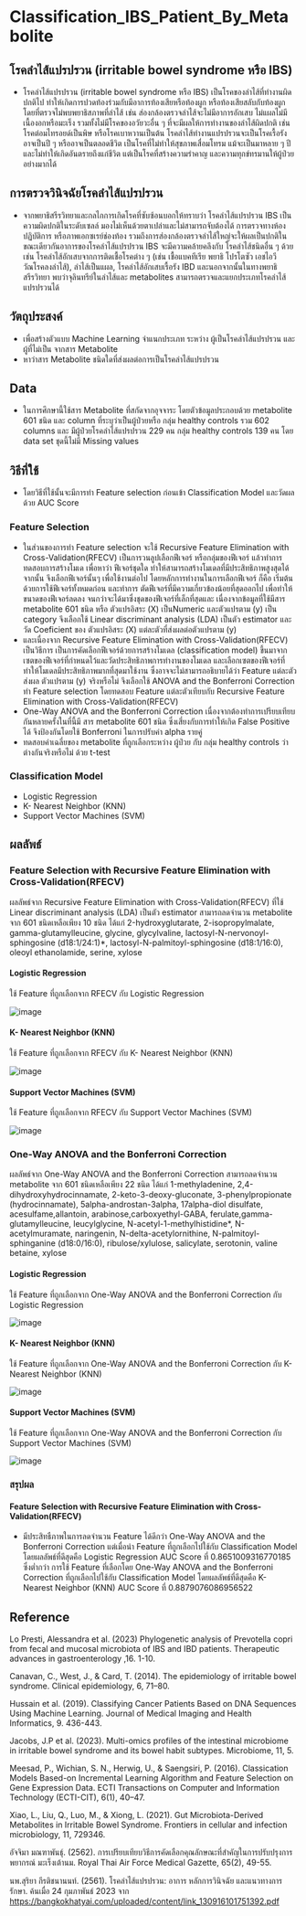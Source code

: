 # Classification_IBS_Patient_By_Metabolite
## โรคลำไส้แปรปรวน (irritable bowel syndrome หรือ IBS)  
- โรคลำไส้แปรปรวน (irritable bowel syndrome หรือ IBS)  เป็นโรคของลำไส้ที่ทำงานผิดปกติไป ทำให้เกิดการปวดท้องร่วมกับมีอาการท้องเสียหรือท้องผูก หรือท้องเสียสลับกับท้องผูก โดยที่ตรวจไม่พบพยาธิสภาพที่ลำไส้ เช่น ส่องกล้องตรวจลำไส้จะไม่มีอาการอักเสบ ไม่แผลไม่มีเนื้องอกหรือมะเร็ง รวมทั้งไม่มีโรคของอวัยวะอื่น ๆ ที่จะมีผลให้การทำงานของลำไส้ผิดปกติ เช่นโรคต่อมไทรอยด์เป็นพิษ หรือโรคเบาหวานเป็นต้น โรคลำไส้ทำงานแปรปรวนจะเป็นโรคเรื้อรังอาจเป็นปี ๆ หรืออาจเป็นตลอดชีวิต เป็นโรคที่ไม่ทำให้สุขภาพเสื่อมโทรม แม้จะเป็นมาหลาย ๆ ปี และไม่ทำให้เกิดอันตรายถึงแก่ชีวิต แต่เป็นโรคที่สร้างความรำคาญ และความทุกข์ทรมานให้ผู้ป่วยอย่างมากได้ 
## การตรวจวินิจฉัยโรคลำไส้แปรปรวน
- จากพยาธิสรีรวิทยาและกลไกการเกิดโรคที่ซับซ้อนบอกให้ทราบว่า โรคลำไส้แปรปรวน IBS เป็นความผิดปกติในระดับเซลล์ มองไม่เห็นด้วยตาเปล่าและไม่สามารถจับต้องได้ การตรวจทางห้องปฏิบัติการ หรือภาพเอกซเรย์ช่องท้อง รวมถึงการส่องกล้องตรวจลำไส้ใหญ่จะให้ผลเป็นปกติในขณะเดียวกันอาการของโรคลำไส้แปรปรวน IBS จะมีความคล้ายคลึงกับ โรคลำไส้ชนิดอื่น ๆ ด้วย เช่น โรคลำไส้อักเสบจากการติดเชื้อโรคต่าง ๆ (เช่น เชื้อแบคทีเรีย พยาธิ โปรโตซัว เอชไอวี วัณโรคลงลำไส้), ลำไส้เป็นแผล, โรคลำไส้อักเสบเรื้อรัง IBD  และนอกจากนั้นในทางพยาธิสรีรวิทยา พบว่าจุลินทรีย์ในลำไส้และ metabolites สามารถตรวจและแยกประเภทโรคลำไส้แปรปรวนได้ 
## วัตถุประสงค์
- เพื่อสร้างตัวแบบ Machine Learning จำแนกประเภท ระหว่าง ผู้เป็นโรคลำไส้แปรปรวน และผู้ที่ไม่เป็น จากสาร Metabolite
- หาว่าสาร Metabolite ชนิดใดที่ส่งผลต่อการเป็นโรคลำไส้แปรปรวน
## Data
- ในการศึกษานี้ใช้สาร Metabolite ที่สกัดจากอุจจาระ โดยตัวข้อมูลประกอบด้วย metabolite 601 ชนิด และ column ที่ระบุว่าเป็นผู้ป่วยหรือ กลุ่ม healthy controls รวม 602 columns
และ มีผู้ป่วยโรคลำไส้แปรปรวน 229 คน กลุ่ม healthy controls 139 คน โดย data set ชุดนี้ไม่มี Missing values
## วิธีที่ใช้
- โดยวิธีที่ใช้นั้นจะมีการทำ Feature selection ก่อนเข้า Classification Model และวัดผลด้วย AUC Score
### Feature Selection
- ในส่วนของการทำ Feature selection จะใช้ Recursive Feature Elimination with Cross-Validation(RFECV) เป็นการวนลูปเลือกฟีเจอร์ หรือกลุ่มของฟีเจอร์ แล้วทำการทดสอบการสร้างโมเด เพื่อหาว่า ฟีเจอร์ชุดใด ทำให้สามารถสร้างโมเดลที่มีประสิทธิภาพสูงสุดได้ จากนั้น จึงเลือกฟีเจอร์นั้นๆ เพื่อใช้งานต่อไป โดยหลักการทำงานในการเลือกฟีเจอร์ ก็คือ เริ่มต้นด้วยการใช้ฟีเจอร์ทั้งหมดก่อน และทำการ ตัดฟีเจอร์ที่มีความเกี่ยวข้องน้อยที่สุดออกไป เพื่อทำให้ขนาดของฟีเจอร์ลดลง จนกว่าจะได้มาซึ่งชุดของฟีเจอร์ที่เล็กที่สุดและ เนื่องจากข้อมูลที่ใช้มีสาร metabolite 601 ชนิด หรือ ตัวแปรอิสระ (X) เป็นNumeric และตัวแปรตาม (y) เป็น category จึงเลือกใช้ Linear discriminant analysis (LDA) เป็นตัว estimator และ วัด Coeficient ของ ตัวแปรอิสระ (X) แต่ละตัวที่ส่งผลต่อตัวแปรตาม (y)
- และเนื่องจาก Recursive Feature Elimination with Cross-Validation(RFECV) เป็นวิธีการ เป็นการคัดเลือกฟีเจอร์ด้วยการสร้างโมเดล (classification model) ขึ้นมาจากเซตของฟีเจอร์ที่กำหนดไว้และวัดประสิทธิภาพการทำงานของโมเดล และเลือกเซตของฟีเจอร์ที่ทำให้โมเดลมีประสิทธิภาพมากที่สุดมาใช้งาน ซึ่งอาจจะไม่สามารถอธิบายได้ว่า Feature แต่ละตัวส่งผล ตัวแปรตาม (y) จริงหรือไม่ จึงเลือกใช้ ANOVA and the Bonferroni Correction ทำ Feature selection โดยทดสอบ  Feature แต่ละตัวเทียบกับ Recursive Feature Elimination with Cross-Validation(RFECV)
- One-Way ANOVA and the Bonferroni Correction เนื่องจากต้องทำการเปรียบเทียบกันหลายครั้งในที่นี้มี สาร metabolite 601 ชนิด ซึ่งเสี่ยงกับการทำให้เกิด False Positive ได้ จึงป้องกันโดยใช้ Bonferroni ในการปรับค่า alpha รายคู่ 
- ทดสอบค่าเฉลี่ยของ metabolite ที่ถูกเลือกระหว่าง ผู้ป่วย กับ กลุ่ม healthy controls ว่าต่างกันจริงหรือไม่ ด้วย t-test
### Classification Model
- Logistic Regression
- K- Nearest Neighbor (KNN)
- Support Vector Machines (SVM)
## ผลลัพธ์
### Feature Selection with Recursive Feature Elimination with Cross-Validation(RFECV) 
ผลลัพธ์จาก Recursive Feature Elimination with Cross-Validation(RFECV) ที่ใช้ Linear discriminant analysis (LDA) เป็นตัว estimator สามารถลดจำนวน metabolite จาก 601 ชนิดเหลือเพียง 10 ชนิด
ได้แก่ 2-hydroxyglutarate, 2-isopropylmalate, gamma-glutamylleucine, glycine, glycylvaline, lactosyl-N-nervonoyl-sphingosine (d18:1/24:1)*, lactosyl-N-palmitoyl-sphingosine (d18:1/16:0), oleoyl ethanolamide, serine, xylose
#### Logistic Regression
ใช้ Feature ที่ถูกเลือกจาก RFECV กับ Logistic Regression

![image](https://github.com/kittipat7/Classification_IBS_Patient_By_Metabolite/assets/97491541/d00512b8-b589-4357-8809-c0169e3f3be8)

#### K- Nearest Neighbor (KNN)
ใช้ Feature ที่ถูกเลือกจาก RFECV กับ K- Nearest Neighbor (KNN)

![image](https://github.com/kittipat7/Classification_IBS_Patient_By_Metabolite/assets/97491541/4c133447-e9fe-41ad-8cd9-19e1ea12d9d5)

#### Support Vector Machines (SVM)
ใช้ Feature ที่ถูกเลือกจาก RFECV กับ Support Vector Machines (SVM)

![image](https://github.com/kittipat7/Classification_IBS_Patient_By_Metabolite/assets/97491541/ac51e2a8-afc9-4afe-b217-9ff36ff7a9d7)

### One-Way ANOVA and the Bonferroni Correction
ผลลัพธ์จาก One-Way ANOVA and the Bonferroni Correction สามารถลดจำนวน metabolite จาก 601 ชนิดเหลือเพียง 22 ชนิด ได้แก่ 1-methyladenine, 2,4-dihydroxyhydrocinnamate, 2-keto-3-deoxy-gluconate, 3-phenylpropionate (hydrocinnamate), 5alpha-androstan-3alpha, 17alpha-diol disulfate, acesulfame,allantoin, arabinose,carboxyethyl-GABA, ferulate,gamma-glutamylleucine, leucylglycine,
 N-acetyl-1-methylhistidine*, N-acetylmuramate, naringenin, N-delta-acetylornithine, N-palmitoyl-sphinganine (d18:0/16:0), ribulose/xylulose, salicylate, serotonin, valine betaine, xylose
#### Logistic Regression
ใช้ Feature ที่ถูกเลือกจาก One-Way ANOVA and the Bonferroni Correction กับ Logistic Regression

![image](https://github.com/kittipat7/Classification_IBS_Patient_By_Metabolite/assets/97491541/9de6ac05-f36a-4d5b-a9ac-22ff1767ebea)

#### K- Nearest Neighbor (KNN)
ใช้ Feature ที่ถูกเลือกจาก One-Way ANOVA and the Bonferroni Correction กับ K- Nearest Neighbor (KNN)

![image](https://github.com/kittipat7/Classification_IBS_Patient_By_Metabolite/assets/97491541/f4352b0b-5eea-4642-9737-04c626da12b0)

#### Support Vector Machines (SVM)
ใช้ Feature ที่ถูกเลือกจาก One-Way ANOVA and the Bonferroni Correction กับ Support Vector Machines (SVM)

![image](https://github.com/kittipat7/Classification_IBS_Patient_By_Metabolite/assets/97491541/c62ba09c-efbe-4e4d-8e5e-c7389b63a8d6)

### สรุปผล
####   Feature Selection with Recursive Feature Elimination with Cross-Validation(RFECV) 
- มีประสิทธืภาพในการลดจำนวน Feature ได้ดีกว่า One-Way ANOVA and the Bonferroni Correction แต่เมื่อนำ Feature ที่ถูกเลือกไปใช้กับ Classification Model โดยผลลัพธ์ที่ดีสุดคือ Logistic Regression AUC Score ที่ 0.8651009316770185 ซึ่งต่ำกว่า การใช้ Feature ที่เลือกโดย One-Way ANOVA and the Bonferroni Correction ที่ถูกเลือกไปใช้กับ Classification Model โดยผลลัพธ์ที่ดีสุดคือ K- Nearest Neighbor (KNN) AUC Score ที่ 0.8879076086956522
## Reference
Lo Presti, Alessandra et al. (2023) Phylogenetic analysis of Prevotella copri from fecal and 	mucosal microbiota of IBS and IBD patients. Therapeutic advances in gastroenterology 	,16. 1-10.

Canavan, C., West, J., & Card, T. (2014). The epidemiology of irritable bowel syndrome. Clinical 	epidemiology, 6, 71–80.

Hussain et al. (2019). Classifying Cancer Patients Based on DNA Sequences Using Machine 	Learning. Journal of Medical Imaging and Health Informatics, 9. 436-443.

Jacobs, J.P et al. (2023). Multi-omics profiles of the intestinal microbiome in irritable bowel 	syndrome and its bowel habit subtypes. Microbiome, 11, 5.

Meesad, P., Wichian, S. N., Herwig, U., & Saengsiri, P. (2016). Classication Models Based-on 	Incremental Learning Algorithm and Feature Selection on Gene Expression Data. ECTI 	Transactions on Computer and Information Technology (ECTI-CIT), 6(1), 40–47.

Xiao, L., Liu, Q., Luo, M., & Xiong, L. (2021). Gut Microbiota-Derived Metabolites in Irritable 	Bowel 	Syndrome. Frontiers in cellular and infection microbiology, 11, 729346. 

อัจจิมา มณฑาพันธุ์. (2562). การเปรียบเทียบวิธีการคัดเลือกคุณลักษณะที่สำคัญในการปรับปรุงการพยากรณ์	มะเร็งเต้านม. Royal Thai Air Force Medical Gazette, 65(2), 49-55.

นพ.สุริยา กีรติชนานนท์. (2561).  โรคลำไส้แปรปรวน: อาการ หลักการวินิจฉัย และแนวทางการรักษา. ค้นเมื่อ 	24  กุมภาพันธ์ 2023 จาก 	https://bangkokhatyai.com/uploaded/content/link_130916101751392.pdf

